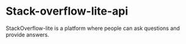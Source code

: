 # Stack-overflow-lite-api
StackOverflow-lite is a platform where people can ask questions and provide answers.
